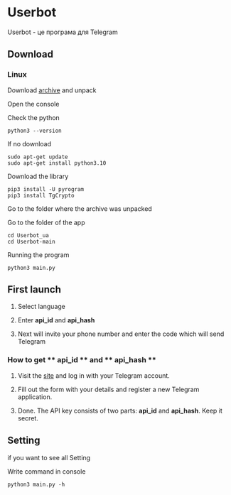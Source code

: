 
# Userbot
Userbot - це програма для Telegram 

## Download 
### Linux

Download [archive](https://github.com/Archermysteri/Userbot/archive/refs/heads/main.zip) and unpack

Open the console 


Check the python
```
python3 --version
```

If no download
```
sudo apt-get update
sudo apt-get install python3.10
```

Download the library

```
pip3 install -U pyrogram
pip3 install TgCrypto
```

Go to the folder where the archive was unpacked


Go to the folder of the app
```
cd Userbot_ua
cd Userbot-main
```
Running the program
```
python3 main.py
```


## First launch

1. Select language


2. Enter **api_id** and **api_hash**

3. Next will invite your phone number and enter the code which will send Telegram
### How to get ** api_id ** and ** api_hash **


1. Visit the [site](https://my.telegram.org/apps) and log in with your Telegram account.


2. Fill out the form with your details and register a new Telegram application.


3. Done. The API key consists of two parts: **api_id** and **api_hash**. Keep it secret.

## Setting 
if you want to see all Setting 

Write command in console
```
python3 main.py -h
```
